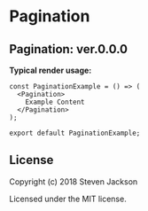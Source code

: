 Pagination
================
Pagination: ver.0.0.0 
---
**Typical render usage:**

```
const PaginationExample = () => (
  <Pagination>
    Example Content
  </Pagination>
);

export default PaginationExample;
```

## License
Copyright (c) 2018 Steven Jackson

Licensed under the MIT license.
